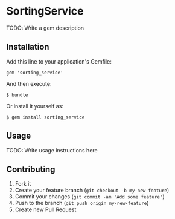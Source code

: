 # SortingService

TODO: Write a gem description

## Installation

Add this line to your application's Gemfile:

    gem 'sorting_service'

And then execute:

    $ bundle

Or install it yourself as:

    $ gem install sorting_service

## Usage

TODO: Write usage instructions here

## Contributing

1. Fork it
2. Create your feature branch (`git checkout -b my-new-feature`)
3. Commit your changes (`git commit -am 'Add some feature'`)
4. Push to the branch (`git push origin my-new-feature`)
5. Create new Pull Request

